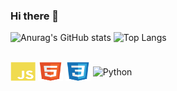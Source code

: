 ### Hi there 👋

![Anurag's GitHub stats](https://github-readme-stats.vercel.app/api?username=ArthurSousa460&show_icons=true&theme=cobalt)
![Top Langs](https://github-readme-stats.vercel.app/api/top-langs/?username=ArthurSousa460&hide_progress=true)
<div style="display: inline_block"><br>
  <img align="center" alt="Js" height="30" width="40" src="https://raw.githubusercontent.com/devicons/devicon/master/icons/javascript/javascript-plain.svg ">
  <img align="center" alt="HTML" height="30" width="40" src="https://raw.githubusercontent.com/devicons/devicon/master/icons/html5/html5-original.svg ">
  <img align="center" alt="CSS" height="30" width="40" src="https://raw.githubusercontent.com/devicons/devicon/master/icons/css3/css3-original.svg ">
  <img  align="center" alt="Python" height="30" width="40" src="https://cdn.jsdelivr.net/gh/devicons/devicon/icons/python/python-original.svg" />
</div>
 

